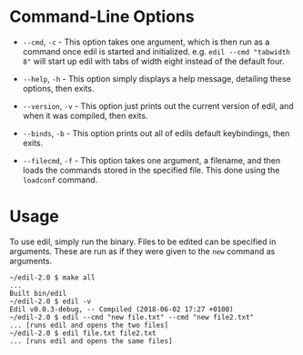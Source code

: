 Command-Line Options
====================

 * `--cmd`, `-c` - This option takes one argument, which is
   then run as a command once edil is started and initialized.
   e.g. `edil --cmd "tabwidth 8"` will start up edil with tabs
   of width eight instead of the default four.

 * `--help`, `-h` - This option simply displays a help message,
   detailing these options, then exits.

 * `--version`, `-v` - This option just prints out the current
   version of edil, and when it was compiled, then exits.

 * `--binds`, `-b` - This option prints out all of edils default
   keybindings, then exits.

 * `--filecmd`, `-f` - This option takes one argument, a filename,
   and then loads the commands stored in the specified file. This
   done using the `loadconf` command.

Usage
=====

To use edil, simply run the binary. Files to be edited can be
specified in arguments. These are run as if they were given to
the `new` command as arguments.

```
~/edil-2.0 $ make all
...
Built bin/edil
~/edil-2.0 $ edil -v
Edil v0.0.3-debug, -- Compiled (2018-06-02 17:27 +0100)
~/edil-2.0 $ edil --cmd "new file.txt" --cmd "new file2.txt"
... [runs edil and opens the two files]
~/edil-2.0 $ edil file.txt file2.txt
... [runs edil and opens the same files]
```
